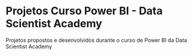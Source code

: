 # Projetos Curso Power BI - Data Scientist Academy
 Projetos propostos e desenvolvidos durante o curso de Power BI da Data Scientist Academy
